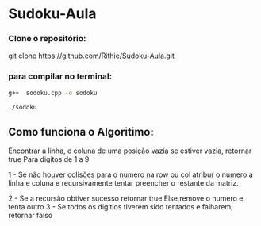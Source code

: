 # Sudoku-Aula

### Clone o repositório:

git clone https://github.com/Rithie/Sudoku-Aula.git

### para compilar no terminal:

```sh
g++  sodoku.cpp -o sodoku
```

```sh
./sodoku
```

## Como funciona o Algoritimo: 

Encontrar a linha, e coluna de uma posição vazia
se estiver vazia, retornar true
Para digitos de 1 a 9

 1 - Se não houver colisões para o numero na row ou col atribur o numero a linha e coluna e recursivamente tentar preencher o restante da matriz.

 2 -  Se a recursão obtiver sucesso retornar true
 	Else,remove o numero e tenta outro
 3 - Se todos os digitios tiverem sido tentados e falharem, retornar falso